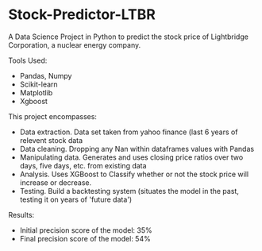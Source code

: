 # Stock-Predictor-LTBR

A Data Science Project in Python to predict the stock price of Lightbridge Corporation, a nuclear energy company.

Tools Used:
  - Pandas, Numpy
  - Scikit-learn
  - Matplotlib
  - Xgboost


This project encompasses:
  - Data extraction. Data set taken from yahoo finance (last 6 years of relevent stock data
  - Data cleaning. Dropping any Nan within dataframes values with Pandas
  - Manipulating data. Generates and uses closing price ratios over two days, five days, etc. from existing data
  - Analysis. Uses XGBoost to Classify whether or not the stock price will increase or decrease.
  - Testing. Build a backtesting system (situates the model in the past, testing it on years of 'future data')


Results:
  - Initial precision score of the model: 35%
  - Final precision score of the model: 54%
